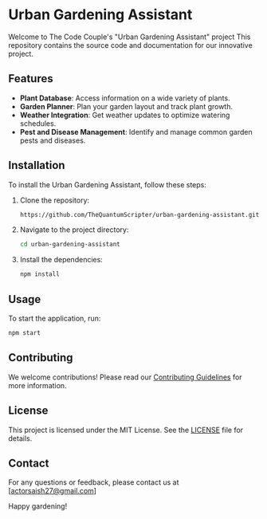 # Urban Gardening Assistant

Welcome to The Code Couple's "Urban Gardening Assistant" project This repository contains the source code and documentation for our innovative project.

## Features

- **Plant Database**: Access information on a wide variety of plants.
- **Garden Planner**: Plan your garden layout and track plant growth.
- **Weather Integration**: Get weather updates to optimize watering schedules.
- **Pest and Disease Management**: Identify and manage common garden pests and diseases.

## Installation

To install the Urban Gardening Assistant, follow these steps:

1. Clone the repository:
    ```sh
    https://github.com/TheQuantumScripter/urban-gardening-assistant.git
    ```
2. Navigate to the project directory:
    ```sh
    cd urban-gardening-assistant
    ```
3. Install the dependencies:
    ```sh
    npm install
    ```

## Usage

To start the application, run:
```sh
npm start
```

## Contributing

We welcome contributions! Please read our [Contributing Guidelines](CONTRIBUTING.md) for more information.

## License

This project is licensed under the MIT License. See the [LICENSE](LICENSE) file for details.

## Contact

For any questions or feedback, please contact us at [actorsaish27@gmail.com]

Happy gardening!
